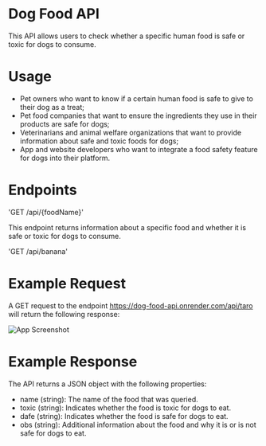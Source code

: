 # Dog Food API

This API allows users to check whether a specific human food is safe or toxic for dogs to consume.

# Usage

- Pet owners who want to know if a certain human food is safe to give to their dog as a treat;
- Pet food companies that want to ensure the ingredients they use in their products are safe for dogs;
- Veterinarians and animal welfare organizations that want to provide information about safe and toxic foods for dogs;
- App and website developers who want to integrate a food safety feature for dogs into their platform.

# Endpoints

'GET /api/{foodName}'

This endpoint returns information about a specific food and whether it is safe or toxic for dogs to consume.

'GET /api/banana'

# Example Request

A GET request to the endpoint https://dog-food-api.onrender.com/api/taro will return the following response:

![App Screenshot](https://i.imgur.com/kBgNo1P.png)

# Example Response

The API returns a JSON object with the following properties:

- name (string): The name of the food that was queried.
- toxic (string): Indicates whether the food is toxic for dogs to eat.
- dafe (string): Indicates whether the food is safe for dogs to eat.
- obs (string): Additional information about the food and why it is or is not safe for dogs to eat.
